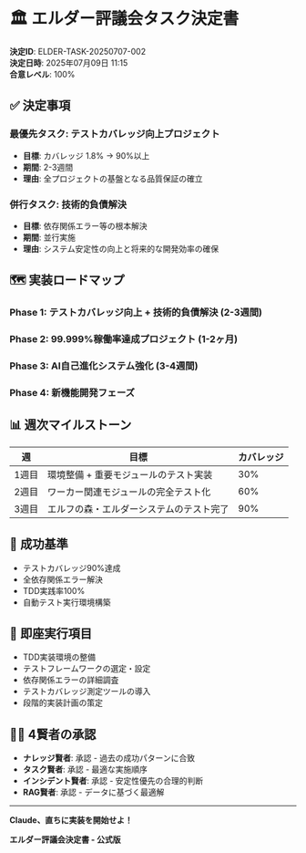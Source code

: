 # 🏛️ エルダー評議会タスク決定書

**決定ID**: ELDER-TASK-20250707-002  
**決定日時**: 2025年07月09日 11:15  
**合意レベル**: 100%

## ✅ 決定事項

### 最優先タスク: テストカバレッジ向上プロジェクト
- **目標**: カバレッジ 1.8% → 90%以上
- **期間**: 2-3週間
- **理由**: 全プロジェクトの基盤となる品質保証の確立

### 併行タスク: 技術的負債解決
- **目標**: 依存関係エラー等の根本解決
- **期間**: 並行実施
- **理由**: システム安定性の向上と将来的な開発効率の確保

## 🗺️ 実装ロードマップ

### Phase 1: テストカバレッジ向上 + 技術的負債解決 (2-3週間)
### Phase 2: 99.999%稼働率達成プロジェクト (1-2ヶ月)
### Phase 3: AI自己進化システム強化 (3-4週間)
### Phase 4: 新機能開発フェーズ

## 📊 週次マイルストーン

| 週 | 目標 | カバレッジ |
|----|------|------------|
| 1週目 | 環境整備 + 重要モジュールのテスト実装 | 30% |
| 2週目 | ワーカー関連モジュールの完全テスト化 | 60% |
| 3週目 | エルフの森・エルダーシステムのテスト完了 | 90% |

## 🎯 成功基準

- テストカバレッジ90%達成
- 全依存関係エラー解決
- TDD実践率100%
- 自動テスト実行環境構築

## 🚀 即座実行項目

- TDD実装環境の整備
- テストフレームワークの選定・設定
- 依存関係エラーの詳細調査
- テストカバレッジ測定ツールの導入
- 段階的実装計画の策定

## 🧙‍♂️ 4賢者の承認

- **ナレッジ賢者**: 承認 - 過去の成功パターンに合致
- **タスク賢者**: 承認 - 最適な実施順序
- **インシデント賢者**: 承認 - 安定性優先の合理的判断
- **RAG賢者**: 承認 - データに基づく最適解

---
**Claude、直ちに実装を開始せよ！**

**エルダー評議会決定書 - 公式版**
